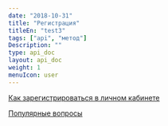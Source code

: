 ```yaml
---
date: "2018-10-31"
title: "Регистрация"
titleEn: "test3"
tags: ["api", "метод"]
Description: ""
type: api_doc
layout: api_doc
weight: 1
menuIcon: user
---
```


[Как зарегистрироваться в личном кабинете](/registration/instruction/)

[Популярные вопросы](/registration/questions/)